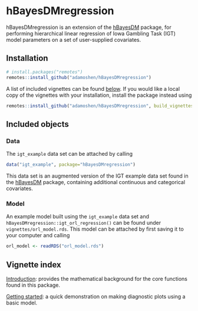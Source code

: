 
<!-- README.md is generated from README.Rmd. Please edit that file -->

# hBayesDMregression

hBayesDMregression is an extension of the
[hBayesDM](https://github.com/CCS-Lab/hBayesDM) package, for performing
hierarchical linear regression of Iowa Gambling Task (IGT) model
parameters on a set of user-supplied covariates.

## Installation

``` r
# install.packages("remotes")
remotes::install_github("adamoshen/hBayesDMregression")
```

A list of included vignettes can be found
[below](https://github.com/adamoshen/hBayesDMregression?tab=readme-ov-file#vignette-index).
If you would like a local copy of the vignettes with your installation,
install the package instead using

``` r
remotes::install_github("adamoshen/hBayesDMregression", build_vignettes=TRUE)
```

## Included objects

### Data

The `igt_example` data set can be attached by calling

``` r
data("igt_example", package="hBayesDMregression")
```

This data set is an augmented version of the IGT example data set found
in the [hBayesDM](https://github.com/CCS-Lab/hBayesDM) package,
containing additional continuous and categorical covariates.

### Model

An example model built using the `igt_example` data set and
`hBayesDMregression::igt_orl_regression()` can be found under
`vignettes/orl_model.rds`. This model can be attached by first saving it
to your computer and calling

``` r
orl_model <- readRDS("orl_model.rds")
```

## Vignette index

[Introduction](https://adamoshen.github.io/hBayesDMregression/introduction.html):
provides the mathematical background for the core functions found in
this package.

[Getting
started](https://adamoshen.github.io/hBayesDMregression/getting-started.html):
a quick demonstration on making diagnostic plots using a basic model.
